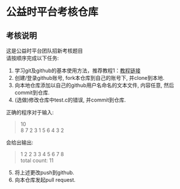 # 公益时平台考核仓库
## 考核说明
这是公益时平台团队招新考核题目  
请按顺序完成以下任务:  
1. 学习git及github的基本使用方法，推荐教程1：[教程链接](https://www.liaoxuefeng.com/wiki/0013739516305929606dd18361248578c67b8067c8c017b000)
2. 创建/登录github账号, fork本仓库到自己的账号下, 并clone到本地.
3. 向本地仓库添加以自己的github用户名命名的文本文件, 内容任意, 然后commit到仓库.
4. (选做)修改仓库中test.c的错误, 并commit到仓库.  

  正确的程序对于输入: 
  > 10  
  > 8 7 2 3 1 5 6 4 3 2  
  
  会给出输出:
  > 1 2 2 3 3 4 5 6 7 8  
  > total count: 11  
5. 将上述更改push到github.
6. 向本仓库发起pull request.
